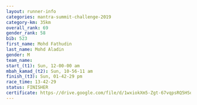 ```yaml
---
layout: runner-info 
categories: mantra-summit-challenge-2019 
category-km: 35km 
overall_rank: 69
gender_rank: 58
bib: 523
first_name: Mohd Fathudin
last_name: Mohd Aladin
gender: M
team_name: 
start_(t1): Sun, 12-00-00 am
mbah_kamad_(t2): Sun, 10-56-11 am
finish_(t3): Sun, 01-42-29 pm
race_time: 13-42-29
status: FINISHER
certificate: https-//drive.google.com/file/d/1wxiokXm5-Zgt-67vqpsRQ5HSqx-zTq6G/view?usp=sharing
---
```

